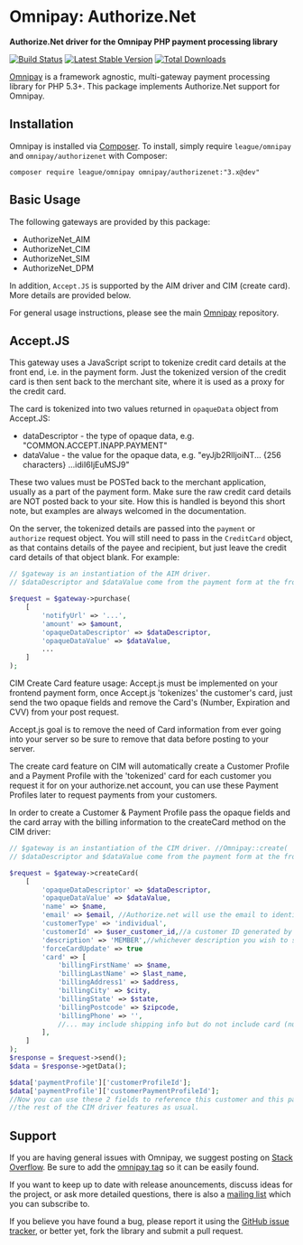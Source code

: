 # Omnipay: Authorize.Net

**Authorize.Net driver for the Omnipay PHP payment processing library**

[![Build Status](https://travis-ci.org/thephpleague/omnipay-authorizenet.png?branch=master)](https://travis-ci.org/thephpleague/omnipay-authorizenet)
[![Latest Stable Version](https://poser.pugx.org/omnipay/authorizenet/version.png)](https://packagist.org/packages/omnipay/authorizenet)
[![Total Downloads](https://poser.pugx.org/omnipay/authorizenet/d/total.png)](https://packagist.org/packages/omnipay/authorizenet)

[Omnipay](https://github.com/thephpleague/omnipay) is a framework agnostic, multi-gateway payment
processing library for PHP 5.3+. This package implements Authorize.Net support for Omnipay.

## Installation

Omnipay is installed via [Composer](http://getcomposer.org/). To install, simply require `league/omnipay` and `omnipay/authorizenet` with Composer:

```
composer require league/omnipay omnipay/authorizenet:"3.x@dev"
```

## Basic Usage

The following gateways are provided by this package:

* AuthorizeNet_AIM
* AuthorizeNet_CIM
* AuthorizeNet_SIM
* AuthorizeNet_DPM

In addition, `Accept.JS` is supported by the AIM driver and CIM (create card). More details are provided below.

For general usage instructions, please see the main [Omnipay](https://github.com/thephpleague/omnipay)
repository.

## Accept.JS

This gateway uses a JavaScript script to tokenize credit card details at the front end,
i.e. in the payment form.
Just the tokenized version of the credit card is then sent back to the merchant site,
where it is used as a proxy for the credit card.

The card is tokenized into two values returned in `opaqueData` object from Accept.JS:

* dataDescriptor - the type of opaque data, e.g. "COMMON.ACCEPT.INAPP.PAYMENT"
* dataValue - the value for the opaque data, e.g. "eyJjb2RlIjoiNT... {256 characters} ...idiI6IjEuMSJ9"

These two values must be POSTed back to the merchant application, usually as a part of the payment form.
Make sure the raw credit card details are NOT posted back to your site.
How this is handled is beyond this short note, but examples are always welcomed in the documentation.

On the server, the tokenized details are passed into the `payment` or `authorize` request object.
You will still need to pass in the `CreditCard` object, as that contains details of the payee and
recipient, but just leave the credit card details of that object blank. For example:

```php
// $gateway is an instantiation of the AIM driver.
// $dataDescriptor and $dataValue come from the payment form at the front end.

$request = $gateway->purchase(
    [
        'notifyUrl' => '...',
        'amount' => $amount,
        'opaqueDataDescriptor' => $dataDescriptor,
        'opaqueDataValue' => $dataValue,
        ...
    ]
);
```

CIM Create Card feature usage:
Accept.js must be implemented on your frontend payment form, once Accept.js 'tokenizes' the customer's 
card, just send the two opaque fields and remove the Card's (Number, Expiration and CVV) from your post request.

Accept.js goal is to remove the need of Card information from ever going into your server so be sure to remove that data
before posting to your server.

The create card feature on CIM will automatically create a Customer Profile and a Payment Profile with the 
'tokenized' card for each customer you request it for on your authorize.net account, you can use these Payment Profiles 
later to request payments from your customers.

In order to create a Customer & Payment Profile pass the opaque fields and the card array with the billing information
to the createCard method on the CIM driver:

```php
// $gateway is an instantiation of the CIM driver. //Omnipay::create( 'AuthorizeNet_CIM' )
// $dataDescriptor and $dataValue come from the payment form at the front end.

$request = $gateway->createCard(
    [
        'opaqueDataDescriptor' => $dataDescriptor,
        'opaqueDataValue' => $dataValue,
        'name' => $name,
        'email' => $email, //Authorize.net will use the email to identify the CustomerProfile 
        'customerType' => 'individual',
        'customerId' => $user_customer_id,//a customer ID generated by your system or send null
        'description' => 'MEMBER',//whichever description you wish to send
        'forceCardUpdate' => true
        'card' => [
            'billingFirstName' => $name,
            'billingLastName' => $last_name,
            'billingAddress1' => $address,
            'billingCity' => $city,
            'billingState' => $state,
            'billingPostcode' => $zipcode,
            'billingPhone' => '',
            //... may include shipping info but do not include card (number, cvv or expiration)
        ],
    ]
);
$response = $request->send();
$data = $response->getData();

$data['paymentProfile']['customerProfileId'];
$data['paymentProfile']['customerPaymentProfileId'];
//Now you can use these 2 fields to reference this customer and this payment profile for later use with 
//the rest of the CIM driver features as usual.
```


## Support

If you are having general issues with Omnipay, we suggest posting on
[Stack Overflow](http://stackoverflow.com/). Be sure to add the
[omnipay tag](http://stackoverflow.com/questions/tagged/omnipay) so it can be easily found.

If you want to keep up to date with release anouncements, discuss ideas for the project,
or ask more detailed questions, there is also a [mailing list](https://groups.google.com/forum/#!forum/omnipay) which
you can subscribe to.

If you believe you have found a bug, please report it using the [GitHub issue tracker](https://github.com/thephpleague/omnipay-authorizenet/issues),
or better yet, fork the library and submit a pull request.
